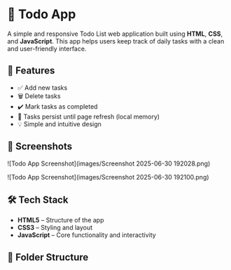 # 📝 Todo App

A simple and responsive Todo List web application built using **HTML**, **CSS**, and **JavaScript**. This app helps users keep track of daily tasks with a clean and user-friendly interface.

## 🚀 Features

- ✅ Add new tasks
- 🗑️ Delete tasks
- ✔️ Mark tasks as completed
- 💾 Tasks persist until page refresh (local memory)
- 💡 Simple and intuitive design

## 📸 Screenshots

![Todo App Screenshot](images/Screenshot 2025-06-30 192028.png) <!-- Replace with actual screenshot path -->

![Todo App Screenshot](images/Screenshot 2025-06-30 192100.png) <!-- Replace with actual screenshot path -->

## 🛠️ Tech Stack

- **HTML5** – Structure of the app
- **CSS3** – Styling and layout
- **JavaScript** – Core functionality and interactivity

## 📂 Folder Structure

